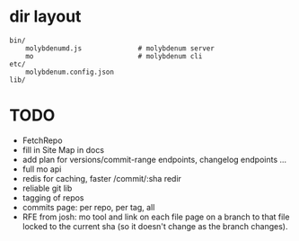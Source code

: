 
# dir layout

    bin/
        molybdenumd.js              # molybdenum server
        mo                          # molybdenum cli
    etc/
        molybdenum.config.json
    lib/


# TODO

- FetchRepo
- fill in Site Map in docs
- add plan for versions/commit-range endpoints, changelog endpoints
...
- full mo api
- redis for caching, faster /commit/:sha redir
- reliable git lib
- tagging of repos
- commits page: per repo, per tag, all
- RFE from josh: mo tool and link on each file page on a branch to that
  file locked to the current sha (so it doesn't change as the branch
  changes).
